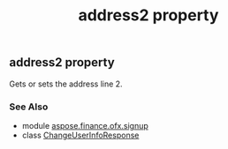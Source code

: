 ﻿---
title: address2 property
second_title: Aspose.Finance for Python via .NET API References
description: 
type: docs
weight: 40
url: /python-net/aspose.finance.ofx.signup/changeuserinforesponse/address2/
is_root: false
---

## address2 property


Gets or sets the address line 2.

### See Also
* module [aspose.finance.ofx.signup](../../)
* class [ChangeUserInfoResponse](/finance/python-net/aspose.finance.ofx.signup/changeuserinforesponse)
